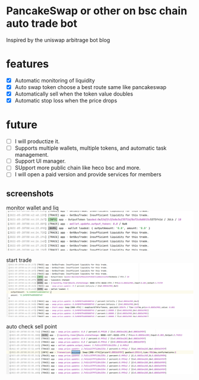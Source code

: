 # PancakeSwap or other on bsc chain auto trade bot

Inspired by the uniswap arbitrage bot blog

# features

- [x] Automatic monitoring of liquidity
- [x] Auto swap token choose a best route same like pancakeswap
- [x] Automatically sell when the token value doubles
- [x] Automatic stop loss when the price drops

# future
- [ ] I will productize it.
- [ ] Supports multiple wallets, multiple tokens, and automatic task management.
- [ ] Support UI manager.
- [ ] SUpport more public chain like heco bsc and more.
- [ ] I will open a paid version and provide services for members

## screenshots
monitor wallet and liq
![Auto](./screenshots/img.png)

start trade
![Auto](./screenshots/img_1.png)

auto check sell point
![Auto](./screenshots/img_2.png)
